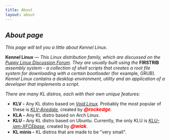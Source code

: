 ```yaml
---
title: About
layout: about
---
```



## _About page_


_This page will tell you a little about Kennel Linux._


**Kennel Linux** — _This Linux distribution family, which are discussed on the [Puppy Linux Discussion Forum](https://forum.puppylinux.com/viewforum.php?f=228).
They are usually built using the_ **FIRSTRIB** _assembly system - a collection of shell scripts that creates a root file system for downloading with a certain bootloader_ (for example, GRUB).
_Kennel Linux contains a desktop environment, utility and an application of a developer that implements a script._ 


_There are many KL distros, each with their own unique features:_

- **KLV -** Any KL distro based on _[Void Linux](https://voidlinux.org/)._ Probably the most popular of these is _[KLV-Airedale](https://forum.puppylinux.com/viewforum.php?f=191),_ created by _<span style="color:red;font-weight:700;font-size:15px">@rockedge</span>._
- **KLA -** Any KL distro based on Arch Linux.
- **KLU -** Any KL distro based on Ubuntu. Currently, the only KLU is _[KLU-jam-XFCEbase](https://forum.puppylinux.com/viewtopic.php?t=7866),_ created by _<span style="color:red;font-weight:700;font-size:15px">@wiak</span>._
- **KL minis -** KL distros that are made to be "very small".
